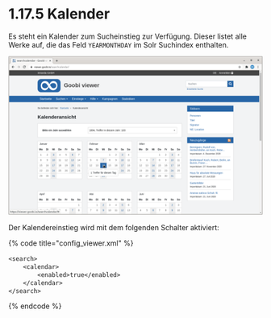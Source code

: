 # 1.17.5 Kalender

Es steht ein Kalender zum Sucheinstieg zur Verfügung. Dieser listet alle Werke auf, die das Feld `YEARMONTHDAY` im Solr Suchindex enthalten.

![Einstieg in die Inhalte &#xFC;ber einen Kalender](../../../.gitbook/assets/conf_1.17.5.png)

Der Kalendereinstieg wird mit dem folgenden Schalter aktiviert:

{% code title="config\_viewer.xml" %}
```markup
<search>
    <calendar>
        <enabled>true</enabled>
    </calendar>
</search>
```
{% endcode %}

